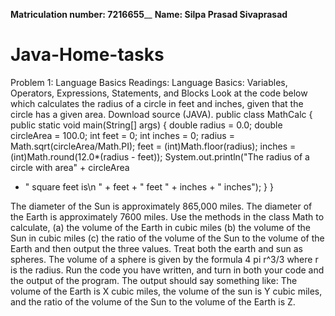 **Matriculation number: 7216655**__
**Name: Silpa Prasad Sivaprasad**

# Java-Home-tasks

Problem 1: Language Basics 
Readings: Language Basics: Variables, Operators, Expressions, Statements, and Blocks 
Look at the code below which calculates the radius of a circle in feet and inches, given that the 
circle has a given area. Download source (JAVA). 
public class MathCalc
{ 
public static void main(String[] args)
{ 
double radius = 0.0;
double circleArea = 100.0;
int feet = 0;
int inches = 0;
radius = Math.sqrt(circleArea/Math.PI);
feet = (int)Math.floor(radius);
inches = (int)Math.round(12.0*(radius - feet));
System.out.println("The radius of a circle with area" +
circleArea 
+ " square feet is\n " + feet + " feet " + inches + "
inches"); 
}
}

The diameter of the Sun is approximately 865,000 miles. The diameter of the Earth is 
approximately 7600 miles. Use the methods in the class Math to calculate, 
(a) the volume of the Earth in cubic miles 
(b) the volume of the Sun in cubic miles 
(c) the ratio of the volume of the Sun to the volume of the Earth 
and then output the three values. Treat both the earth and sun as spheres. The volume of a 
sphere is given by the formula 4 pi r^3/3 where r is the radius. 
Run the code you have written, and turn in both your code and the output of the program.
The output should say something like: 
The volume of the Earth is X cubic miles, the volume of the sun is Y cubic miles, and the ratio of the volume of the Sun to the volume of the Earth is Z. 
